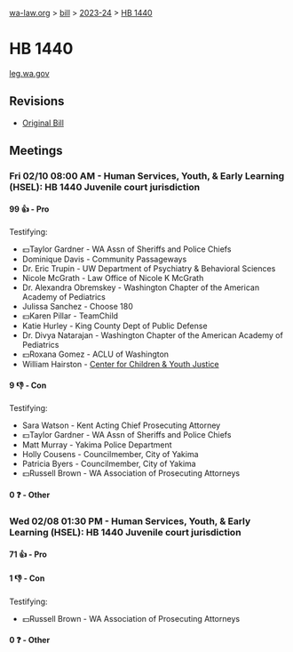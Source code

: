 [wa-law.org](/) > [bill](/bill/) > [2023-24](/bill/2023-24/) > [HB 1440](/bill/2023-24/hb/1440/)

# HB 1440
[leg.wa.gov](https://app.leg.wa.gov/billsummary?BillNumber=1440&Year=2023&Initiative=false)

## Revisions
* [Original Bill](1/)

## Meetings
### Fri 02/10 08:00 AM - Human Services, Youth, & Early Learning (HSEL): HB 1440 Juvenile court jurisdiction
#### 99 👍 - Pro
Testifying:
* 💵Taylor Gardner - WA Assn of Sheriffs and Police Chiefs
* Dominique Davis - Community Passageways
* Dr. Eric Trupin - UW Department of Psychiatry & Behavioral Sciences
* Nicole McGrath - Law Office of Nicole K McGrath
* Dr. Alexandra Obremskey - Washington Chapter of the American Academy of Pediatrics
* Julissa Sanchez - Choose 180
* 💵Karen Pillar - TeamChild
* Katie Hurley - King County Dept of Public Defense
* Dr. Divya Natarajan - Washington Chapter of the American Academy of Pediatrics
* 💵Roxana Gomez - ACLU of Washington
* William Hairston - [Center for Children & Youth Justice](/org/center_for_children_&_youth_justice/)

#### 9 👎 - Con
Testifying:
* Sara Watson - Kent Acting Chief Prosecuting Attorney
* 💵Taylor Gardner - WA Assn of Sheriffs and Police Chiefs
* Matt Murray - Yakima Police Department
* Holly Cousens - Councilmember, City of Yakima
* Patricia Byers - Councilmember, City of Yakima
* 💵Russell Brown - WA Association of Prosecuting Attorneys

#### 0 ❓ - Other

### Wed 02/08 01:30 PM - Human Services, Youth, & Early Learning (HSEL): HB 1440 Juvenile court jurisdiction
#### 71 👍 - Pro

#### 1 👎 - Con
Testifying:
* 💵Russell Brown - WA Association of Prosecuting Attorneys

#### 0 ❓ - Other
